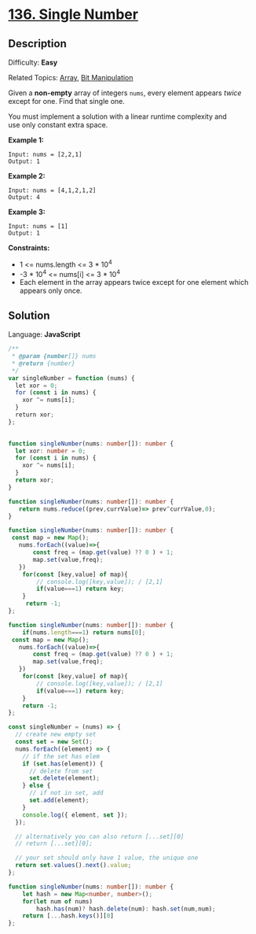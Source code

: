 # [136\. Single Number](https://leetcode.com/problems/single-number/)

## Description

Difficulty: **Easy**  

Related Topics: [Array](https://leetcode.com/tag/array/), [Bit Manipulation](https://leetcode.com/tag/bit-manipulation/)


Given a **non-empty** array of integers `nums`, every element appears _twice_ except for one. Find that single one.

You must implement a solution with a linear runtime complexity and use only constant extra space.

**Example 1:**

```
Input: nums = [2,2,1]
Output: 1
```

**Example 2:**

```
Input: nums = [4,1,2,1,2]
Output: 4
```

**Example 3:**

```
Input: nums = [1]
Output: 1
```

**Constraints:**

*   1 <= nums.length <= 3 * 10<sup>4</sup>
*   -3 * 10<sup>4</sup> <= nums[i] <= 3 * 10<sup>4</sup>
*   Each element in the array appears twice except for one element which appears only once.


## Solution

Language: **JavaScript**

```javascript
/**
 * @param {number[]} nums
 * @return {number}
 */
var singleNumber = function (nums) {
  let xor = 0;
  for (const i in nums) {
    xor ^= nums[i];
  }
  return xor;
};
​
```



```ts
function singleNumber(nums: number[]): number {
  let xor: number = 0;
  for (const i in nums) {
    xor ^= nums[i];
  }
  return xor;
}

```


```ts
function singleNumber(nums: number[]): number {
   return nums.reduce((prev,currValue)=> prev^currValue,0);
}

```


```ts
function singleNumber(nums: number[]): number {
 const map = new Map();
   nums.forEach((value)=>{
       const freq = (map.get(value) ?? 0 ) + 1;
       map.set(value,freq);
   })
    for(const [key,value] of map){
        // console.log([key,value]); / [2,1]
        if(value===1) return key;
    }
     return -1;
};
```


```ts
function singleNumber(nums: number[]): number {
    if(nums.length===1) return nums[0];
 const map = new Map();
   nums.forEach((value)=>{
       const freq = (map.get(value) ?? 0 ) + 1;
       map.set(value,freq);
   })
    for(const [key,value] of map){
        // console.log([key,value]); / [2,1]
        if(value===1) return key;
    }
    return -1;
};
```

```ts
const singleNumber = (nums) => {
  // create new empty set
  const set = new Set();
  nums.forEach((element) => {
    // if the set has elem
    if (set.has(element)) {
      // delete from set
      set.delete(element);
    } else {
      // if not in set, add
      set.add(element);
    }
    console.log({ element, set });
  });

  // alternatively you can also return [...set][0]
  // return [...set][0];

  // your set should only have 1 value, the unique one
  return set.values().next().value;
};
```

```ts
function singleNumber(nums: number[]): number {
    let hash = new Map<number, number>();
    for(let num of nums)
        hash.has(num)? hash.delete(num): hash.set(num,num);
    return [...hash.keys()][0]
};
```